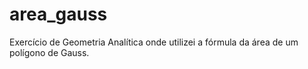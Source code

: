 # area_gauss

Exercício de Geometria Analítica onde utilizei a fórmula da área de um polígono de Gauss.
